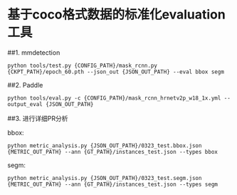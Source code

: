 # 基于coco格式数据的标准化evaluation工具

##1. mmdetection

`python tools/test.py {CONFIG_PATH}/mask_rcnn.py {CKPT_PATH}/epoch_60.pth --json_out {JSON_OUT_PATH} --eval bbox segm`

##2. Paddle

`python tools/eval.py -c {CONFIG_PATH}/mask_rcnn_hrnetv2p_w18_1x.yml --output_eval {JSON_OUT_PATH}`

##3. 进行详细PR分析

bbox:

`python metric_analysis.py {JSON_OUT_PATH}/0323_test.bbox.json {METRIC_OUT_PATH} --ann {GT_PATH}/instances_test.json --types bbox`

segm:

`python metric_analysis.py {JSON_OUT_PATH}/0323_test.segm.json {METRIC_OUT_PATH} --ann {GT_PATH}/instances_test.json --types segm`